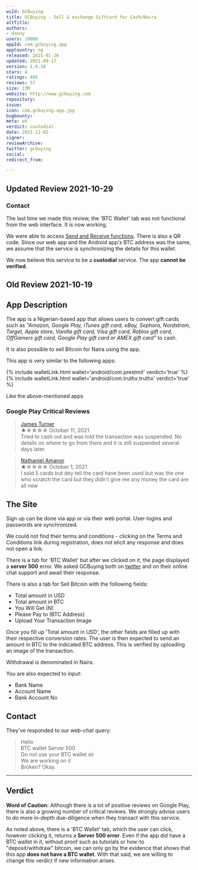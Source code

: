 ```yaml
---
wsId: GCBuying
title: GCBuying - Sell & exchange Giftcard for Cash/Naira
altTitle: 
authors:
- danny
users: 10000
appId: com.gcbuying.app
appCountry: ng
released: 2021-01-26
updated: 2021-09-17
version: 1.0.10
stars: 4
ratings: 405
reviews: 57
size: 13M
website: http://www.gcbuying.com
repository: 
issue: 
icon: com.gcbuying.app.jpg
bugbounty: 
meta: ok
verdict: custodial
date: 2021-11-02
signer: 
reviewArchive: 
twitter: gcbuying
social: 
redirect_from: 

---
```


## Updated Review 2021-10-29

### Contact

The last time we made this review, the 'BTC Wallet' tab was not functional from the web interface. It is now working. 

We were able to access [Send and Receive functions](https://twitter.com/BitcoinWalletz/status/1454004670360272896/photo/1). There is also a QR code. Since our web app and the Android app's BTC address was the same, we assume that the service is synchronizing the details for this wallet. 

We now believe this service to be a **custodial** service. The app **cannot be verified**.


## Old Review 2021-10-19

## App Description

The app is a Nigerian-based app that allows users to convert gift cards such as _"Amazon, Google Play, iTunes gift card, eBay, Sephora, Nordstrom, Target, Apple store, Vanilla gift card, Visa gift card, Roblox gift card, OffGamers gift card, Google Play gift card or AMEX gift card"_ to cash.

It is also possible to sell Bitcoin for Naira using the app. 

This app is very similar to the following apps:

{% include walletLink.html wallet='android/com.prestmit' verdict='true' %}
{% include walletLink.html wallet='android/com.truthx.truthx' verdict='true' %}

Like the above-mentioned apps

### Google Play Critical Reviews

> [James Turner](https://play.google.com/store/apps/details?id=com.gcbuying.app&reviewId=gp%3AAOqpTOGBltGxNzj0n9e8nONUwldVLgTRixm4jUtdCtubEHLk1JqD1vaOYBBphEZmkSH0svM2y9-iWZWbc61UKw)<br>
  ★☆☆☆☆ October 11, 2021 <br>
       Tried to cash out and was told the transaction was suspended. No details on where to go from there and it is still suspended several days later.

> [Nathaniel Amanor](https://play.google.com/store/apps/details?id=com.gcbuying.app&reviewId=gp%3AAOqpTOHee7BnafPaFqjjbcU7NdVSx14is7KeifFXIWFZe2yRJHQzpyFfB5xzSDXeQfXXA61-q9t38cJ6go9hcw)<br>
  ★☆☆☆☆ October 1, 2021 <br>
       I sold 5 cards but dey tell the card have been used but was the one who scratch the card but they didn't give me any money the card are all new

## The Site

Sign up can be done via app or via their web portal. User-logins and passwords are synchronized.

We could not find their terms and conditions - clicking on the Terms and Conditions link during registration, does not elicit any response and does not open a link.

There is a tab for 'BTC Wallet' but after we clicked on it, the page displayed a **server 500** error. We asked GCBuying both on [twitter](https://twitter.com/BitcoinWalletz/status/1448544667956514829) and on their online chat support and await their response.

There is also a tab for Sell Bitcoin with the following fields:

- Total amount in USD
- Total amount in BTC
- You Will Get (N) 
- Please Pay to (BTC Address)
- Upload Your Transaction Image

Once you fill up 'Total amount in USD', the other fields are filled up with their respective conversion rates. The user is then expected to send an amount in BTC to the indicated BTC address. This is verified by uploading an image of the transaction.

Withdrawal is denominated in Naira. 

You are also expected to input:

- Bank Name
- Account Name 
- Bank Account No

## Contact

They've responded to our web-chat query:

> Hello<br>
BTC wallet Server 500<br>
Do not use your BTC wallet sir<br>
We are working on it<br>
Broken? Okay.

<hr>

## Verdict

**Word of Caution:** Although there is a lot of positive reviews on Google Play, there is also a growing number of critical reviews. We strongly advise users to do more in-depth due-diligence when they transact with this service. 

As noted above, there is a 'BTC Wallet' tab, which the user can click, however clicking it, returns a **Server 500 error**. Even if the app did have a BTC wallet in it, without proof such as tutorials or how-to "deposit/withdraw" bitcoin, we can only go by the evidence that shows that this app **does not have a BTC wallet**. With that said, we are willing to change this verdict if new information arises.
